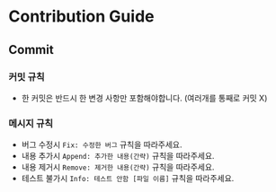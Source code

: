 # Contribution Guide

## Commit

### 커밋 규칙
- 한 커밋은 반드시 한 변경 사항만 포함해야합니다. (여러개를 통째로 커밋 X)

### 메시지 규칙
 - 버그 수정시 `Fix: 수정한 버그` 규칙을 따라주세요.
 - 내용 추가시 `Append: 추가한 내용(간략)` 규칙을 따라주세요.
 - 내용 제거시 `Remove: 제거한 내용(간략)` 규칙을 따라주세요.
 - 테스트 불가시 `Info: 테스트 안함 [파일 이름]` 규칙을 따라주세요.
